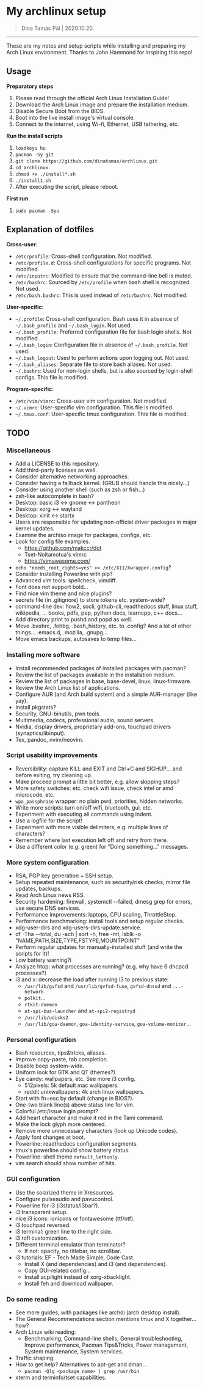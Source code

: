 # My archlinux setup

> Dina Tamás Pál | 2020.10.20.

------------------------------

These are my notes and setup scripts while installing and preparing my Arch
Linux environment. Thanks to John Hammond for inspiring this repo!

## Usage

__Preparatory steps__
1. Please read through the official Arch Linux Installation Guide!
1. Download the Arch Linux image and prepare the installation medium.
1. Disable Secure Boot from the BIOS.
1. Boot into the live install image's virtual console.
1. Connect to the internet, using Wi-fi, Ethernet, USB tethering, etc.

__Run the install scripts__
1. `loadkeys hu`
1. `pacman -Sy git`
1. `git clone https://github.com/dinatamas/archlinux.git`
1. `cd archlinux`
1. `chmod +x ./install*.sh`
1. `./install1.sh`
1. After executing the script, please reboot.

__First run__
1. `sudo pacman -Syu`

## Explanation of dotfiles

**Cross-user:**
* `/etc/profile`: Cross-shell configuration. Not modified.
* `/etc/profile.d`: Cross-shell configurations for specific programs. Not modified.
* `/etc/inputrc`: Modified to ensure that the command-line bell is muted.
* `/etc/bashrc`: Sourced by `/etc/profile` when bash shell is recognized. Not used.
* `/etc/bash.bashrc`: This is used instead of `/etc/bashrc`. Not modified.

**User-specific:**
* `~/.profile`: Cross-shell configuration. Bash uses it in absence of `~/.bash_profile` and `~/.bash_login`. Not used.
* `~/.bash_profile`: Preferred configuration file for bash login shells. Not modified.
* `~/.bash_login`: Configuration file in absence of `~/.bash_profile`. Not used.
* `~/.bash_logout`: Used to perform actions upon logging out. Not used.
* `~/.bash_aliases`: Separate file to store bash aliases. Not used.
* `~/.bashrc`: Used for non-login shells, but is also sourced by login-shell configs. This file is modified.

**Program-specific:**
* `/etc/vim/vimrc`: Cross-user vim configuration. Not modified.
* `~/.vimrc`: User-specific vim configuration. This file is modified.
* `~/.tmux.conf`: User-specific tmux configuration. This file is modified.

## TODO

### Miscellaneous
* Add a LICENSE to this repository.
* Add third-party licenses as well.
* Consider alternative networking approaches.
* Consider having a fallback kernel. (GRUB should handle this nicely...)
* Consider using another shell (such as zsh or fish...)
* zsh-like autocomplete in bash?
* Desktop: basic i3 <-> gnome <-> pantheon
* Desktop: xorg <-> wayland
* Desktop: xinit <-> startx
* Users are responsible for updating non-official driver packages in major kernel updates.
* Examine the archiso image for packages, configs, etc.
* Look for config file examples.
    * https://github.com/makccr/dot
    * Tset-Noitamotua's vimrc
    * https://vimawesome.com/
* `echo "needs_root_rights=yes" >> /etc/X11/Xwrapper.config`?
* Consider installing Powerline with pip?
* Advanced vim tools: spellcheck, vimdiff.
* Font does not support bold...
* Find nice vim theme and nice plugins?
* secrets file (in .gitignore) to store tokens etc. system-wide?
* command-line dev: how2, socli, github-cli, readthedocs stuff, linux stuff, wikipedia, ...
  books, pdfs, pep, python docs, learncpp, c++ docs...
* Add directory print to pushd and popd as well.
* Move .bashrc, .fehbg, .bash_history, etc. to .config? And a lot of other things... .emacs.d, .mozilla, .gnupg...
* Move emacs backups, autosaves to temp files...

### Installing more software
* Install recommended packages of installed packages with pacman?
* Review the list of packages available in the installation medium.
* Review the list of packages in base, base-devel, linux, linux-firmware.
* Review the Arch Linux list of applications.
* Configure AUR (and Arch build system) and a simple AUR-manager (like yay).
* Install pkgstats?
* Security, GNU-binutils, pwn tools.
* Multimedia, codecs, professional audio, sound servers.
* Nvidia, display drivers, proprietary add-ons, touchpad drivers (synaptics/libinput).
* Tex, pandoc, nvim/neovim.

### Script usability improvements
* Reversibility: capture KILL and EXIT and Ctrl+C and SIGHUP... and before exiting, try cleaning up.
* Make proceed prompt a little bit better, e.g. allow skipping steps?
* More safety switches: etc. check wifi issue, check intel or amd microcode, etc.
* `wpa_passphrase` wrapper: no plain pwd, priorities, hidden networks.
* Write more scripts: turn on/off wifi, bluetooth, gui, etc.
* Experiment with executing all commands using indent.
* Use a logfile for the script!
* Experiment with more visible delimiters, e.g. multiple lines of characters?
* Remember where last execution left off and retry from there.
* Use a different color (e.g. green) for "Doing something..." messages.

### More system configuration
* RSA, PGP key generation + SSH setup.
* Setup repeated maintenance, such as security/risk checks, mirror file updates, backups.
* Read Arch Linux news RSS.
* Security hardening: firewall, systemctl --failed, dmesg grep for errors, use secure DNS services.
* Performance improvements: laptops, CPU scaling, ThrottleStop.
* Performance benchmarking: install tools and setup regular checks.
* xdg-user-dirs and xdg-users-dirs-update.service.
* df -Tha --total, du -ach | sort -h, free -mt, lsblk -o "NAME,PATH,SIZE,TYPE,FSTYPE,MOUNTPOINT"
* Perform regular updates for manually-installed stuff (and write the scripts for it)!
* Low battery warning?i
* Analyze htop: what processes are running? (e.g. why have 6 dhcpcd processes?)
* i3 and x: decrease the load after running i3 to previous state:
    * `/usr/lib/gvfsd` and `/usr/lib/gvfsd-fuse`, `gvfsd-dnssd` and `...-network`
    * `polkit`...
    * `rtkit-daemon`
    * `at-spi-bus-launcher` and `at-spi2-registryd`
    * `/usr/lib/udisks2`
    * `/usr/lib/goa-daemon`, `goa-identity-service`, `goa-volume-monitor`...

### Personal configuration
* Bash resources, tips&tricks, aliases.
* Improve copy-paste, tab completion.
* Disable beep system-wide.
* Uniform look for GTK and QT (themes?)
* Eye candy: wallpapers, etc. See more i3 config.
    * 512pixels: 5k default mac wallpapers.
    * reddit unixwallpapers: 4k arch linux wallpapers.
* Start with fn+esc by default (change in BIOS?).
* One-two blank line(s) above status line for vim.
* Colorful /etc/issue login prompt?
* Add heart character and make it red in the Tami command.
* Make the lock glyph more centered.
* Remove more unnecessary characters (look up Unicode codes).
* Apply font changes at boot.
* Powerline: readthedocs configuration segments.
* tmux's powerline should show battery status.
* Powerline: shell theme `default_leftonly`.
* vim search should show number of hits.

### GUI configuration
* Use the solarized theme in Xresources.
* Configure pulseaudio and pavucontrol.
* Powerline for i3 (i3status/i3bar?).
* i3 transparent setup.
* nice i3 icons: ionicons or fontawesome (ttf/otf).
* i3 touchpad reversed.
* i3 terminal: green line to the right side.
* i3 rofi customization.
* Different terminal emulator than terminator?
    * If not: opacity, no titlebar, no scrollbar.
* i3 tutorials: EF - Tech Made Simple, Code Cast.
    * Install X (and dependencies) and i3 (and dependencies).
    * Copy GUI-related config...
    * Install acpilight instead of xorg-xbacklight.
    * Install feh and download wallpaper.

### Do some reading
* See more guides, with packages like archdi (arch desktop install).
* The General Recommendations section mentions tmux and X together... how?
* Arch Linux wiki reading:
    * Benchmarking, Command-line shells, General troubleshooting, Improve performance, Pacman Tips&Tricks, Power management, System maintenance, System services.
* Traffic shaping.
* How to get help? Alternatives to apt-get and dman...
    * `pacman -Qlg <package_name> | grep /usr/bin`
* xterm and terminfo/tset capabilities.

